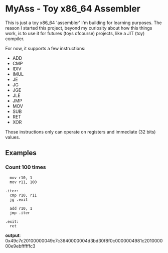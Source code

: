 # MyAss - Toy x86_64 Assembler

This is just a toy x86_64 'assembler' I'm building for learning purposes. The reason I started this project, beyond my curiosity about how this things work, is to use it for futures (toys ofcourse) projects, like a JIT (toy) compiler.

For now, it supports a few instructions:

- ADD
- CMP
- IDIV
- IMUL
- JE
- JG
- JGE
- JLE
- JMP
- MOV
- SUB
- RET
- XOR

Those instructions only can operate on registers and immediate (32 bits) values.

## Examples

### Count 100 times

```
  mov r10, 1
  mov r11, 100

.iter:
  cmp r10, r11
  jg .exit

  add r10, 1
  jmp .iter

.exit:
  ret
```
**output**: 0x49c7c20100000049c7c3640000004d3bd30f8f0c0000004981c201000000e9ebffffffc3
